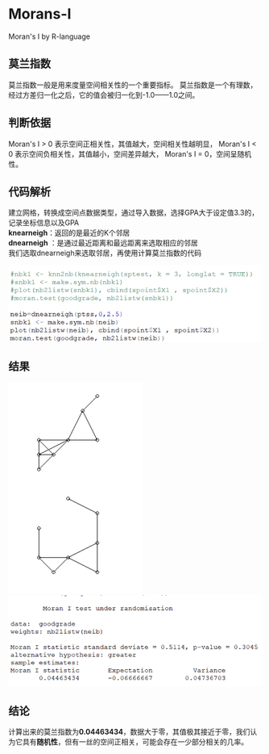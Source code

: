 # Morans-I
Moran's I by R-language

## 莫兰指数
莫兰指数一般是用来度量空间相关性的一个重要指标。
莫兰指数是一个有理数，经过方差归一化之后，它的值会被归一化到-1.0——1.0之间。

## 判断依据
Moran's I > 0  表示空间正相关性，其值越大，空间相关性越明显，
Moran's I < 0  表示空间负相关性，其值越小，空间差异越大，
Moran's I = 0，空间呈随机性。

## 代码解析
建立网格，转换成空间点数据类型，通过导入数据，选择GPA大于设定值3.3的，记录坐标信息以及GPA</br>
**knearneigh**：返回的是最近的K个邻居</br>
**dnearneigh** ：是通过最近距离和最远距离来选取相应的邻居</br>
我们选取dnearneigh来选取邻居，再使用计算莫兰指数的代码

![img](https://github.com/Teoluo/Morans-I/blob/master/screenshots/code.png)

## 结果
![img](https://github.com/Teoluo/Morans-I/blob/master/screenshots/1.png)
![img](https://github.com/Teoluo/Morans-I/blob/master/screenshots/moran.png)

## 结论
计算出来的莫兰指数为**0.04463434**，数据大于零，其值极其接近于零，我们认为它具有**随机性**，但有一丝的空间正相关，可能会存在一少部分相关的几率。

